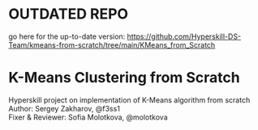 # OUTDATED REPO
go here for the up-to-date version: https://github.com/Hyperskill-DS-Team/kmeans-from-scratch/tree/main/KMeans_from_Scratch
# K-Means Clustering from Scratch
Hyperskill project on implementation of K-Means algorithm from scratch  
Author: Sergey Zakharov, @f3ss1  
Fixer & Reviewer: Sofia Molotkova, @molotkova
